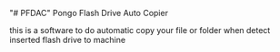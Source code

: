 "# PFDAC" 
Pongo Flash Drive Auto Copier

this is a software to do automatic copy your file or folder when detect inserted flash drive to machine
